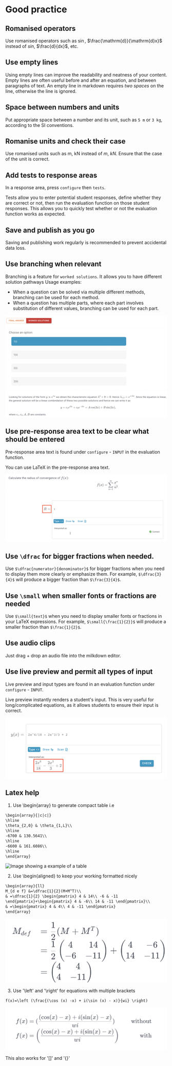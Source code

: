 # Good practice

## Romanised operators

Use romanised operators such as $\sin$, $\frac{\mathrm{d}}{\mathrm{d}x}$ instead of $sin$, $\frac{d}{dx}$, etc.

## Use empty lines

Using empty lines can improve the readability and neatness of your content. Empty lines are often useful before and after an equation, and between paragraphs of text. An empty line in markdown requires _two spaces_ on the line, otherwise the line is ignored.

## Space between numbers and units

Put appropriate space between a number and its unit, such as `5 m` or `3 kg`, according to the SI conventions.

## Romanise units and check their case

Use romanised units such as $\text{m}$, $\text{kN}$ instead of $m$, $kN$. Ensure that the case of the unit is correct.

## Add tests to response areas

In a response area, press `configure` then `tests`.

Tests allow you to enter potential student responses, define whether they are correct or not, then run the evaluation function on those student responses. This allows you to quickly test whether or not the evaluation function works as expected.

## Save and publish as you go

Saving and publishing work regularly is recommended to prevent accidental data loss.

## Use branching when relevant

Branching is a feature for `worked solutions`. It allows you to have different solution pathways Usage examples:

- When a question can be solved via multiple different methods, branching can be used for each method.
- When a question has multiple parts, where each part involves substitution of different values, branching can be used for each part.

![gif showing the branching feature](images/branching.gif)

## Use pre-response area text to be clear what should be entered

Pre-response area text is found under `configure` - `INPUT` in the evaluation function.

You can use LaTeX in the pre-response area text.

![Image showing a pre-response area](images/pre_response_area.png)

## Use `\dfrac` for bigger fractions when needed.

Use `$\dfrac{numerator}{denominator}$` for bigger fractions when you need to display them more clearly or emphasize them. For example, `$\dfrac{3}{4}$` will produce a bigger fraction than `$\frac{3}{4}$`.

## Use `\small` when smaller fonts or fractions are needed

Use `$\small{text}$` when you need to display smaller fonts or fractions in your LaTeX expressions. For example, `$\small{\frac{1}{2}}$` will produce a smaller fraction than `$\frac{1}{2}$`.

## Use audio clips

Just drag + drop an audio file into the milkdown editor.

## Use live preview and permit all types of input

Live preview and input types are found in an evaluation function under `configure` - `INPUT`.

Live preview instantly renders a student's input. This is very useful for long/complicated equations, as it allows students to ensure their input is correct.

![Image showing a live-preview to a student's response](images/live_preview.png)

## Latex help

1. Use \begin{array} to generate compact table
i.e 
```
\begin{array}{|c|c|}
\hline
\theta_{2,0} & \theta_{1,L}\\
\hline
-6700 & 130.5641\\
\hline
-6600 & 161.6086\\
\hline
\end{array}
```

![Image showing a example of a table](images/table.png)

2. Use \begin{aligned} to keep your working formatted nicely
```
\begin{array}{ll}
M_{d e f} &=\dfrac{1}{2}(M+M^T)\\
& =\dfrac{1}{2} \begin{pmatrix} 4 & 14\\ -6 & -11 \end{pmatrix}+\begin{pmatrix} 4 & -6\\ 14 & -11 \end{pmatrix}\\
& =\begin{pmatrix} 4 & 4\\ 4 & -11 \end{pmatrix}
\end{array}
```

![Image showing a example of a algined working](images/aligned.png)

3. Use '\left' and '\right' for equations with multiple brackets

```
f(x)=\left (\frac{(\cos (x) -x) + i(\sin (x) - x)}{wi} \right)
```

![Image showing a example of a brackets](images/bracket.png)

This also works for '[]' and '{}'
